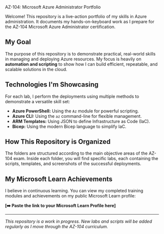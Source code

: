 AZ-104: Microsoft Azure Administrator Portfolio

Welcome! This repository is a live-action portfolio of my skills in Azure administration. It documents my hands-on-keyboard work as I prepare for the AZ-104 Microsoft Azure Administrator certification.

## My Goal

The purpose of this repository is to demonstrate practical, real-world skills in managing and deploying Azure resources. My focus is heavily on **automation and scripting** to show how I can build efficient, repeatable, and scalable solutions in the cloud.

## Technologies I'm Showcasing

For each lab, I perform the deployments using multiple methods to demonstrate a versatile skill set:

*   **Azure PowerShell:** Using the `Az` module for powerful scripting.
*   **Azure CLI:** Using the `az` command-line for flexible management.
*   **ARM Templates:** Using JSON to define Infrastructure as Code (IaC).
*   **Bicep:** Using the modern Bicep language to simplify IaC.

## How This Repository is Organized

The folders are structured according to the main objective areas of the AZ-104 exam. Inside each folder, you will find specific labs, each containing the scripts, templates, and screenshots of the successful deployments.

## My Microsoft Learn Achievements

I believe in continuous learning. You can view my completed training modules and achievements on my public Microsoft Learn profile:

**[➡️ Paste the link to your Microsoft Learn Profile here]**

---
*This repository is a work in progress. New labs and scripts will be added regularly as I move through the AZ-104 curriculum.*
